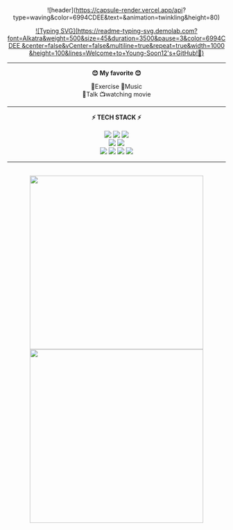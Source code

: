 <div align="center">
  
![header](https://capsule-render.vercel.app/api?
type=waving&color=6994CDEE&text=&animation=twinkling&height=80)
  
[![Typing SVG](https://readme-typing-svg.demolab.com?
font=Alkatra&weight=500&size=45&duration=3500&pause=3&color=6994CDEE
&center=false&vCenter=false&multiline=true&repeat=true&width=1000
&height=100&lines=Welcome+to+Young-Soon12's+GitHub!👋)](https://git.io/typing-svg)

</div>

<hr>

<div align="center">
  
<b>😊 My favorite 😊</b>
<br />

💪Exercise 🎵Music <br>
💬Talk 📺watching movie

</div>

<hr>

<div align="center">
<b>⚡ TECH STACK ⚡</b> <br>
<br />
<img src="https://img.shields.io/badge/html5-E34F26?style=fot-the-badge&logo=html5&logoColor=white">
  <img src="https://img.shields.io/badge/css-1572B6?style=fot-the-badge&logo=css3&logoColor=white">
  <img src="https://img.shields.io/badge/javascript-F7DF1E?style=fot-the-badge&logo=javascript&logoColor=black">

<br>

<img src="https://img.shields.io/badge/React-61DAFB?style=fot-the-badge&logo=React&logoColor=black"/>
<img src="https://img.shields.io/badge/Node.js-339933?style=fot-the-badge&logo=Node.js&logoColor=white"/>

<br>

<img src="https://img.shields.io/badge/GitHub-181717?style=fot-the-badge&logo=GitHub&logoColor=white"/>
<img src="https://img.shields.io/badge/Notion-white?style=fot-the-badge&logo=Notion&logoColor=000000">
<img src="https://img.shields.io/badge/Slack-4A154B?style=fot-the-badge&logo=Slack&logoColor=white">
<img src="https://img.shields.io/badge/Discord-5865f2?style=fot-the-badge&logo=Discord&logoColor=white">

</div>

<hr>

<div align="center">
<br />

<img src="https://github-readme-stats.vercel.app/api?username=youngsoon12&show_icons=true&theme=swift&hide=contribs" width="400" />

<img src="https://github-readme-stats.vercel.app/api/top-langs/?username=youngsoon12&layout=compact&card_width=445&langs_count=6" width="400" />

</div>
